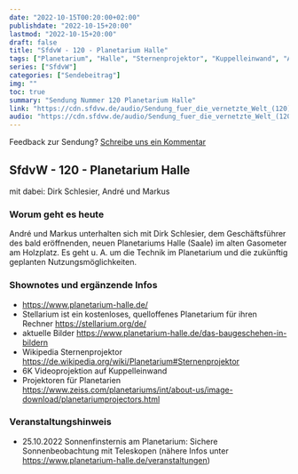 ```yaml
---
date: "2022-10-15T00:20:00+02:00"
publishdate: "2022-10-15+20:00"
lastmod: "2022-10-15+20:00"
draft: false
title: "SfdvW - 120 - Planetarium Halle"
tags: ["Planetarium", "Halle", "Sternenprojektor", "Kuppelleinwand", "Astronomie", "Sternwarte"]
series: ["SfdvW"]
categories: ["Sendebeitrag"]
img: ""
toc: true
summary: "Sendung Nummer 120 Planetarium Halle"
link: "https://cdn.sfdvw.de/audio/Sendung_fuer_die_vernetzte_Welt_(120)_2022_10_15_Planetarium_Halle.mp3"
audio: "https://cdn.sfdvw.de/audio/Sendung_fuer_die_vernetzte_Welt_(120)_2022_10_15_Planetarium_Halle.mp3"
---
```


<div align="center" id="example"></div>
<script src="https://cdn.podlove.org/web-player/embed.js"></script>

Feedback zur Sendung?
[Schreibe uns ein Kommentar](mailto:SfdvW@radiocorax.de)

## SfdvW - 120 - Planetarium Halle
mit dabei: Dirk Schlesier, André und Markus

### Worum geht es heute
André und Markus unterhalten sich mit Dirk Schlesier, dem Geschäftsführer des bald eröffnenden, neuen Planetariums Halle (Saale) im alten Gasometer am Holzplatz. Es geht u. A. um die Technik im Planetarium und die zukünftig geplanten Nutzungsmöglichkeiten.

### Shownotes und ergänzende Infos

* https://www.planetarium-halle.de/
* Stellarium ist ein kostenloses, quelloffenes Planetarium für ihren Rechner https://stellarium.org/de/
* aktuelle Bilder https://www.planetarium-halle.de/das-baugeschehen-in-bildern
* Wikipedia Sternenprojektor https://de.wikipedia.org/wiki/Planetarium#Sternenprojektor
* 6K Videoprojektion auf Kuppelleinwand
* Projektoren für Planetarien https://www.zeiss.com/planetariums/int/about-us/image-download/planetariumprojectors.html

### Veranstaltungshinweis

* 25.10.2022 Sonnenfinsternis am Planetarium: Sichere Sonnenbeobachtung mit Teleskopen (nähere Infos unter https://www.planetarium-halle.de/veranstaltungen)

<script>
  podlovePlayer('#example', '/blog/sfdvw120.json');
</script>
